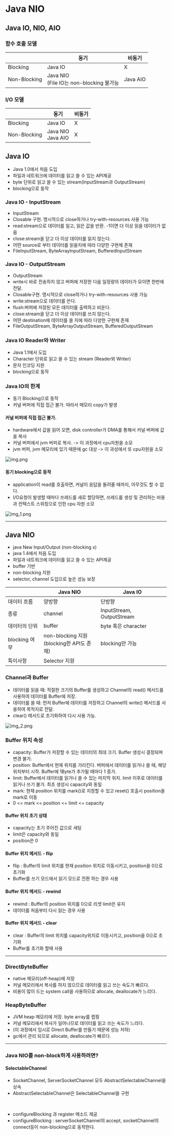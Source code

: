 # Java NIO

## Java IO, NIO, AIO

### 함수 호출 모델

|              | 동기                                      | 비동기      |
|--------------|-----------------------------------------|----------|
| Blocking     | Java IO                                 | X        |
| Non-Blocking | Java NIO<br/>(File IO는 non-blocking 불가능 | Java AIO |

### I/O 모델

|              | 동기                    | 비동기 |
|--------------|-----------------------|-----|
| Blocking     | Java IO               | X   |
| Non-Blocking | Java NIO<br/>Java AIO | X   |

## Java IO

* Java 1.0에서 처음 도입
* 파일과 네트워크에 데이터를 읽고 쓸 수 있는 API제공
* byte 단위로 읽고 쓸 수 있는 stream(InputStream과 OutputStream)
* blocking으로 동작

### Java IO - InputStream

* InputStream
* Closable 구현. 명시적으로 close하거나 try-with-resources 사용 가능
* read:stream으로 데이터를 일고, 읽은 값을 반환. -1이면 더 이상 읽을 데이터가 없음
* close:stream을 닫고 더 이상 데이터를 읽지 않는다.
* 어떤 source로 부터 데이터를 읽을지에 따라 다양한 구현체 존재
* FileInputStream, ByteArrayInputStream, BufferedInputStream

### Java IO - OutputStream

* OutputStream
* write시 바로 전송하지 않고 버퍼에 저장한 다음 일정량의 데이터가 모이면 한번에 전달.
* Closable구현. 명시적으로 close하거나 try-with-resources 사용 가능
* write:stream으로 데이터를 쓴다.
* flush:버퍼에 저장된 모든 데이터를 출력하고 비운다.
* close:stream을 닫고 더 이상 데이터를 쓰지 않는다.
* 어떤 destination에 데이터를 쓸 지에 따라 다양한 구현체 존재
* FileOutputStream, ByteArrayOutputStream, BufferedOutputStream

### Java IO Reader와 Writer

* Java 1.1에서 도입
* Character 단위로 읽고 쓸 수 있는 stream (Reader와 Writer)
* 문자 인코딩 지원
* blocking으로 동작

### Java IO의 한계

* 동기 Blocking으로 동작
* 커널 버퍼에 직접 접근 불가. 따라서 메모리 copy가 발생

#### 커널 버퍼에 직접 접근 불가.

* hardware에서 값을 읽어 오면, disk controller가 DMA를 통해서 커널 버퍼에 값을 복사
* 커널 버퍼에서 jvm 버퍼로 복사. -> 이 과정에서 cpu자원을 소모
* jvm 버퍼, jvm 메모리에 있기 때문에 gc 대상 -> 이 과성에서 또 cpu자원을 소모

![img.png](img.png)

#### 동기 blocking으로 동작

* application이 read를 호출하면, 커널이 응답을 돌려줄 때까지, 아무것도 할 수 없다.
* I/O요청이 발생할 때마다 쓰레드를 새로 할당하면, 쓰레드를 생성 및 관리하는 비용과 컨텍스트 스위칭으로 인한 cpu 자원 소모

![img_1.png](img_1.png)


---

## Java NIO

* java New Input/Output (non-blocking x)
* java 1.4에서 처음 도입
* 파일과 네트워크에 데이터를 읽고 쓸 수 있는 API제공
* buffer 기반
* non-blocking 지원
* selector, channel 도입으로 높은 성능 보장

|             | Java NIO                                 | Java IO                   |
|-------------|------------------------------------------|---------------------------|
| 데이터 흐름      | 양방향                                      | 단방향                       |
| 종류          | channel                                  | InputStream, OutputStream |
| 데이터의 단위     | buffer                                   | byte 혹은 character         |
| blocking 여부 | non-blocking 지원 <br/>(blocking한 API도 존재) | blocking만 가능              |
| 특이사항        | Selector 지원                              |                           |

### Channel과 Buffer
* 데이터를 읽을 때: 적절한 크기의 Buffer를 생성하고 Channel의 read() 메서드를 사용하여 데이터를 Buffer에 저장.
* 데이터를 쓸 때: 먼저 Buffer에 데이터를 저장하고 Channel의 write() 메서드를 사용하여 목적지로 전달.
* clear() 메서드로 초기화하여 다시 사용 가능.  
  
![img_2.png](img_2.png)

### Buffer 위치 속성
* capacity: Buffer가 저장할 수 있는 데이터의 최대 크기. Buffer 생성시 결정되며 변경 불가.
* position: Buffer에서 현재 위치를 가리킨다. 버퍼에서 데이터를 읽거나 쓸 때, 해당 위치부터 시작. Buffer에 1Byte가 추가될 때마다 1 증가.
* limit: Buffer에서 데이터를 읽거나 쓸 수 있는 마지막 위치. limit 이후로 데이터를 읽거나 쓰기 불가. 최초 생성시 capacity와 동일
* mark: 현재 position 위치를 mark()로 지정할 수 있고 reset() 호출시 position을 mark로 이동
* 0 <= mark <= position <= limit <= capacity

#### Buffer 위치 초기 상태
* capacity는 초기 주어진 값으로 세팅
* limit은 capacity와 동일
* position은 0

#### Buffer 위치 메서드 - flip
* flip : Buffer의 limit 위치를 현재 position 위치로 이동시키고, position을 0으로 초기화
* Buffer를 쓰기 모드에서 읽기 모드로 전환 하는 경우 사용

#### Buffer 위치 메서드 - rewind
* rewind : Buffer의 position 위치를 0으로 리셋 limit은 유지
* 데이터를 처음부터 다시 읽는 경우 사용

#### Buffer 위치 메서드 - clear
* clear : Buffer의 limit 위치를 capacity위치로 이동시키고, position을 0으로 초기화
* Buffer를 초기화 할때 사용  


--- 
### DirectByteBuffer
- native 메모리(off-heap)에 저장
- 커널 메모리에서 복사를 하지 않으므로 데이터를 읽고 쓰는 속도가 빠르다.
- 비용이 많이 드는 system call을 사용하므로 allocate, deallocate가 느리다.

### HeapByteBuffer
- JVM heap 메모리에 저장. byte array를 랩핑
- 커널 메모리에서 복사가 일어나므로 데이터를 읽고 쓰는 속도가 느리다.
- (이 과정에서 임시로 Direct Buffer를 만들기 때문에 성능 저하)
- gc에서 관리 되므로 allocate, deallocate가 빠르다.   

---

### Java NIO를 non-block하게 사용하려면?
#### SelectableChannel
* SocketChannel, ServerSocketChannel 모두 AbstractSelectableChannel을 상속
* AbstractSelectableChannel은 SelectableChannel을 구현  

<br />

* configureBlocking 과 register 메소드 제공
* configureBlocking : serverSocketChannel의 accept, socketChannel의 connect등이 non-blocking으로 동작한다.
